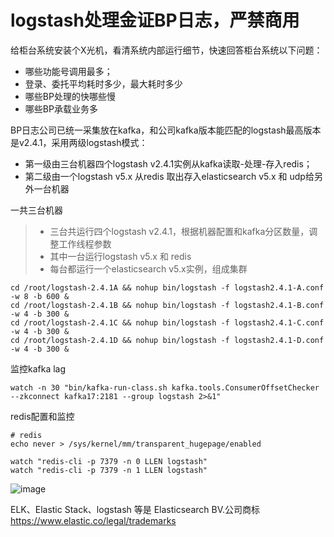 # logstash处理金证BP日志，严禁商用
给柜台系统安装个X光机，看清系统内部运行细节，快速回答柜台系统以下问题：
- 哪些功能号调用最多；
- 登录、委托平均耗时多少，最大耗时多少
- 哪些BP处理的快哪些慢
- 哪些BP承载业务多

BP日志公司已统一采集放在kafka，和公司kafka版本能匹配的logstash最高版本是v2.4.1，采用两级logstash模式：
- 第一级由三台机器四个logstash v2.4.1实例从kafka读取-处理-存入redis；
- 第二级由一个logstash v5.x 从redis 取出存入elasticsearch v5.x 和 udp给另外一台机器


一共三台机器
>-  三台共运行四个logstash v2.4.1，根据机器配置和kafka分区数量，调整工作线程参数
>-  其中一台运行logstash v5.x 和 redis
>-  每台都运行一个elasticsearch v5.x实例，组成集群
```
cd /root/logstash-2.4.1A && nohup bin/logstash -f logstash2.4.1-A.conf -w 8 -b 600 &
cd /root/logstash-2.4.1B && nohup bin/logstash -f logstash2.4.1-B.conf -w 4 -b 300 &
cd /root/logstash-2.4.1C && nohup bin/logstash -f logstash2.4.1-C.conf -w 4 -b 300 &
cd /root/logstash-2.4.1D && nohup bin/logstash -f logstash2.4.1-D.conf -w 4 -b 300 &
```

监控kafka lag
```
watch -n 30 "bin/kafka-run-class.sh kafka.tools.ConsumerOffsetChecker --zkconnect kafka17:2181 --group logstash 2>&1"
```

redis配置和监控
```
# redis
echo never > /sys/kernel/mm/transparent_hugepage/enabled

watch "redis-cli -p 7379 -n 0 LLEN logstash"
watch "redis-cli -p 7379 -n 1 LLEN logstash"
```


![image](https://user-images.githubusercontent.com/23710675/117533269-7302c180-b01e-11eb-86de-eff4b1eafa3a.png)

ELK、Elastic Stack、logstash 等是 Elasticsearch BV.公司商标
https://www.elastic.co/legal/trademarks


